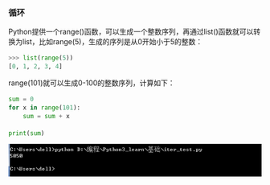 ### 循环
Python提供一个range()函数，可以生成一个整数序列，再通过list()函数就可以转换为list，比如range(5)，生成的序列是从0开始小于5的整数：
```Python
>>> list(range(5))
[0, 1, 2, 3, 4]
```
range(101)就可以生成0-100的整数序列，计算如下：
```Python
sum = 0
for x in range(101):
	sum = sum + x

print(sum)
```
![](3.png)
